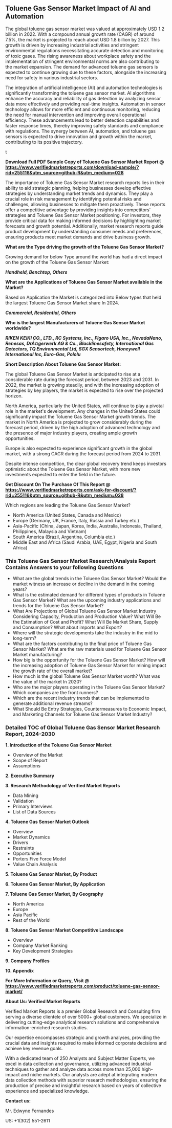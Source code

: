 <h2>Toluene Gas Sensor Market Impact of AI and Automation</h2><p>The global toluene gas sensor market was valued at approximately USD 1.2 billion in 2022. With a compound annual growth rate (CAGR) of around 7.5%, the market is projected to reach about USD 1.8 billion by 2027. This growth is driven by increasing industrial activities and stringent environmental regulations necessitating accurate detection and monitoring of toxic gases. The rising awareness about workplace safety and the implementation of stringent environmental norms are also contributing to the market expansion. The demand for advanced toluene gas sensors is expected to continue growing due to these factors, alongside the increasing need for safety in various industrial sectors.</p><p>The integration of artificial intelligence (AI) and automation technologies is significantly transforming the toluene gas sensor market. AI algorithms enhance the accuracy and reliability of gas detection by analyzing sensor data more effectively and providing real-time insights. Automation in sensor technology allows for more efficient and continuous monitoring, reducing the need for manual intervention and improving overall operational efficiency. These advancements lead to better detection capabilities and faster response times, thereby improving safety standards and compliance with regulations. The synergy between AI, automation, and toluene gas sensors is expected to drive innovation and growth within the market, contributing to its positive trajectory.</p>t</p><p id="" class=""><strong>Download Full PDF Sample Copy of Toluene Gas Sensor Market Report @ <a href="https://www.verifiedmarketreports.com/download-sample/?rid=255116&utm_source=github-R&utm_medium=028" target="_blank">https://www.verifiedmarketreports.com/download-sample/?rid=255116&utm_source=github-R&utm_medium=028</a></strong></p><p>The importance of&nbsp;Toluene Gas Sensor Market research reports lies in their ability to aid strategic planning, helping businesses develop effective strategies by understanding market trends and dynamics. They play a crucial role in risk management by identifying potential risks and challenges, allowing businesses to mitigate them proactively. These reports offer a competitive advantage by providing insights into competitors' strategies and Toluene Gas Sensor Market positioning. For investors, they provide critical data for making informed decisions by highlighting market forecasts and growth potential. Additionally, market research reports guide product development by understanding consumer needs and preferences, ensuring products meet market demands and drive business growth.</p><p><strong>What are the&nbsp;Type driving the growth of the Toluene Gas Sensor Market?</strong></p><p id="" class="">Growing demand for below Type around the world has had a direct impact on the growth of the Toluene Gas Sensor Market:</p><em><strong>Handheld, Benchtop, Others</strong></em></p><strong>What are the&nbsp;Applications&nbsp;of Toluene Gas Sensor Market available in the Market?</strong></p><p id="" class="">Based on Application the Market is categorized into Below types that held the largest Toluene Gas Sensor Market share In 2024.</p><em><strong>Commercial, Residential, Others</strong></em></p><strong>Who is the largest Manufacturers of Toluene Gas Sensor Market worldwide?</strong></p><p><em><strong>RIKEN KEIKI CO., LTD., RC Systems, Inc., Figaro USA, Inc., NevadaNano, Renesas, DrÃ¤gerwerk AG & Co., Blacklinesafety, International Gas Detectors, TQ Environmental Ltd, SGX Sensortech, Honeywell International Inc, Euro-Gas, Pololu</strong></em></p><p id="" class=""><strong>Short Description About Toluene Gas Sensor Market:</strong></p><p>The global Toluene Gas Sensor Market is anticipated to rise at a considerable rate during the forecast period, between 2023 and 2031. In 2022, the market is growing steadily, and with the increasing adoption of strategies by key players, the market is expected to rise over the projected horizon.</p><p>North America, particularly the United States, will continue to play a pivotal role in the market's development. Any changes in the United States could significantly impact the Toluene Gas Sensor Market growth trends. The market in North America is projected to grow considerably during the forecast period, driven by the high adoption of advanced technology and the presence of major industry players, creating ample growth opportunities.</p><p>Europe is also expected to experience significant growth in the global market, with a strong CAGR during the forecast period from 2024 to 2031.</p><p>Despite intense competition, the clear global recovery trend keeps investors optimistic about the Toluene Gas Sensor Market, with more new investments expected to enter the field in the future.</p><p id="" class=""><strong>Get Discount On The Purchase Of This Report @ <a href="https://www.verifiedmarketreports.com/ask-for-discount/?rid=255116&utm_source=github-R&utm_medium=028" target="_blank">https://www.verifiedmarketreports.com/ask-for-discount/?rid=255116&utm_source=github-R&utm_medium=028</a></strong></p>Which regions are leading the Toluene Gas Sensor Market?</p><ul><li>North America (United States, Canada and Mexico)</li><li>Europe (Germany, UK, France, Italy, Russia and Turkey etc.)</li><li>Asia-Pacific (China, Japan, Korea, India, Australia, Indonesia, Thailand, Philippines, Malaysia and Vietnam)</li><li>South America (Brazil, Argentina, Columbia etc.)</li><li>Middle East and Africa (Saudi Arabia, UAE, Egypt, Nigeria and South Africa)</li></ul><h3 id="" class="">This Toluene Gas Sensor Market Research/Analysis Report Contains Answers to your following Questions</h3><ul><li>What are the global trends in the Toluene Gas Sensor Market? Would the market witness an increase or decline in the demand in the coming years?</li><li>What is the estimated demand for different types of products in Toluene Gas Sensor Market? What are the upcoming industry applications and trends for the Toluene Gas Sensor Market?</li><li>What Are Projections of Global Toluene Gas Sensor Market Industry Considering Capacity, Production and Production Value? What Will Be the Estimation of Cost and Profit? What Will Be Market Share, Supply and Consumption? What about imports and Export?</li><li>Where will the strategic developments take the industry in the mid to long-term?</li><li>What are the factors contributing to the final price of Toluene Gas Sensor Market? What are the raw materials used for Toluene Gas Sensor Market manufacturing?</li><li>How big is the opportunity for the Toluene Gas Sensor Market? How will the increasing adoption of Toluene Gas Sensor Market for mining impact the growth rate of the overall market?</li><li>How much is the global Toluene Gas Sensor Market worth? What was the value of the market In 2020?</li><li>Who are the major players operating in the Toluene Gas Sensor Market? Which companies are the front runners?</li><li>Which are the recent industry trends that can be implemented to generate additional revenue streams?</li><li>What Should Be Entry Strategies, Countermeasures to Economic Impact, and Marketing Channels for Toluene Gas Sensor Market Industry?</li></ul><h3 id="" class="">Detailed TOC of Global Toluene Gas Sensor Market Research Report, 2024-2030</h3><p id="" class=""><strong>1. Introduction of the Toluene Gas Sensor Market</strong></p><ul><li>Overview of the Market</li><li>Scope of Report</li><li>Assumptions</li></ul><p id="" class=""><strong>2. Executive Summary</strong></p><p id="" class=""><strong>3. Research Methodology of Verified Market Reports</strong></p><ul><li>Data Mining</li><li>Validation</li><li>Primary Interviews</li><li>List of Data Sources</li></ul><p id="" class=""><strong>4. Toluene Gas Sensor Market Outlook</strong></p><ul><li>Overview</li><li>Market Dynamics</li><li>Drivers</li><li>Restraints</li><li>Opportunities</li><li>Porters Five Force Model</li><li>Value Chain Analysis</li></ul><p id="" class=""><strong>5. Toluene Gas Sensor Market, By Product</strong></p><p id="" class=""><strong>6. Toluene Gas Sensor Market, By Application</strong></p><p id="" class=""><strong>7. Toluene Gas Sensor Market, By Geography</strong></p><ul><li>North America</li><li>Europe</li><li>Asia Pacific</li><li>Rest of the World</li></ul><p id="" class=""><strong>8. Toluene Gas Sensor Market Competitive Landscape</strong></p><ul><li>Overview</li><li>Company Market Ranking</li><li>Key Development Strategies</li></ul><p id="" class=""><strong>9. Company Profiles</strong></p><p id="" class=""><strong>10. Appendix</strong></p><p id="" class=""><strong>For More Information or Query, Visit @ <a href="https://www.verifiedmarketreports.com/product/toluene-gas-sensor-market/" target="_blank">https://www.verifiedmarketreports.com/product/toluene-gas-sensor-market/</a></strong></p><p id="" class=""><strong>About Us: Verified Market Reports</strong></p><p id="" class="">Verified Market Reports is a premier Global Research and Consulting firm serving a diverse clientele of over 5000+ global customers. We specialize in delivering cutting-edge analytical research solutions and comprehensive information-enriched research studies.</p><p id="" class="">Our expertise encompasses strategic and growth analyses, providing the crucial data and insights required to make informed corporate decisions and achieve key revenue goals.</p><p id="" class="">With a dedicated team of 250 Analysts and Subject Matter Experts, we excel in data collection and governance, utilizing advanced industrial techniques to gather and analyze data across more than 25,000 high-impact and niche markets. Our analysts are adept at integrating modern data collection methods with superior research methodologies, ensuring the production of precise and insightful research based on years of collective experience and specialized knowledge.</p><p id="" class=""><strong>Contact us:</strong></p><p id="" class="">Mr. Edwyne Fernandes</p><p id="" class="">US: +1(302) 551-2611</p>